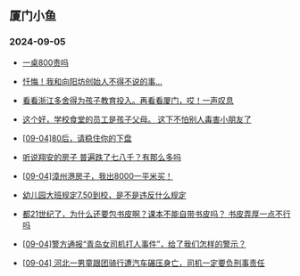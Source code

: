 ## 厦门小鱼 
### 2024-09-05

+ [一桌800贵吗](http://bbs.xmfish.com/read-htm-tid-18239644.html)

+ [忏悔！我和向阳坊创始人不得不说的事…](http://bbs.xmfish.com/read-htm-tid-18239759.html)

+ [看看浙江多舍得为孩子教育投入。再看看厦门，哎！一声叹息](http://bbs.xmfish.com/read-htm-tid-18239622.html)

+ [这个好，学校食堂的员工是孩子父母。 这下不怕别人毒害小朋友了](http://bbs.xmfish.com/read-htm-tid-18239631.html)

+ [[09-04]80后，请稳住你的下盘](http://bbs.xmfish.com/read-htm-tid-18239626.html)

+ [听说翔安的房子 普遍跌了七八千？有那么多吗](http://bbs.xmfish.com/read-htm-tid-18239780.html)

+ [[09-04]漳州港房子，我出8000一平米买！](http://bbs.xmfish.com/read-htm-tid-18239849.html)

+ [幼儿园大班规定7.50到校，是不是违反什么规定](http://bbs.xmfish.com/read-htm-tid-18239615.html)

+ [都21世纪了，为什么还要包书皮啊？课本不能自带书皮吗？ 书皮弄厚一点不行吗](http://bbs.xmfish.com/read-htm-tid-18239630.html)

+ [[09-04]警方通报“青岛女司机打人事件”，给了我们怎样的警示？](http://bbs.xmfish.com/read-htm-tid-18239614.html)

+ [[09-04] 河北一男童跟团骑行遭汽车碾压身亡，司机一定要负刑事责任](http://bbs.xmfish.com/read-htm-tid-18239655.html)

